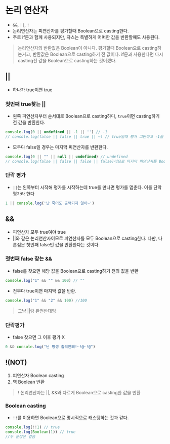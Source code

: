# 논리 연산자
- `&&`, `||`, `!`
- 논리연산자는 피연산자를 평가할때 Boolean으로 casting한다.
- 주로 if문과 함께 사용되지만, 자스는 특별하게 어떠한 값을 반환할때도 사용된다.
> 논리연산자의 반환값은 Boolean이 아니다. 평가할때 Boolean으로 casting하는거고, 반환값은 Boolean으로 casting하기 전 값이다. if문과 사용한다면 다시 casting전 값을 Boolean으로 casting하는 것이겠다.

## ||
- 하나가 true이면 true

### 첫번째 true찾는 ||
- 왼쪽 피연산자부터 순서대로 Boolean으로 casting하다, `true`이면 casting하기 전 값을 반환한다.
```javascript
console.log(0 || undefined || -1 || '') // -1
// console.log(false || false || true || ~) // true일때 평가 그만하고 -1을 반환한다.
```
- 모두다 false일 경우는 마지막 피연산자를 반환한다.
```javascript
console.log(0 || "" || null || undefined) // undefined
// console.log(false || false || false || false)이므로 마지막 피연산자를 Boolean으로 casting하기 전 값을 반환
```

### 단락 평가
- `||`는 왼쪽부터 시작해 평가를 시작하는데 true를 만나면 평가를 멈춘다. 이를 단락평가라 한다
```javascript
1 || console.log('난 죽어도 출력되지 않아~')
```

## &&
- 피연산자 모두 true여야 true
- ||와 같은 논리연산자이므로 피연산자를 모두 Boolean으로 casting한다. 다만, 다른점은 첫번째 false인 값을 반환한다는 것이다.

### 첫번째 false 찾는 &&
- false를 찾으면 해당 값을 Boolean으로 casting하기 전의 값을 반환
```javascript
console.log("1" && "" && 100) // ""
```
- 전부다 true이면 마지막 값을 반환.
```javascript
console.log("1" && "2" && 100) //100
```

> 그냥 ||랑 완전반대임

### 단락평가
- false 찾으면 그 이후 평가 X
```javascript
0 && console.log("난 평생 출력안돼!~!@~!@")
```

## !(NOT)
1. 피연산자 Boolean casting
2. 역 Boolean 반환

> ! 논리연산자는 ||, &&와 다르게 Boolean으로 casting한 값을 반환

### Boolean casting
- `!!`를 이용하면 Boolean으로 명시적으로 캐스팅하는 것과 같다.

```javascript
console.log(!!1) // true
console.log(Boolean(1)) // true
//두 문장은 같음
```